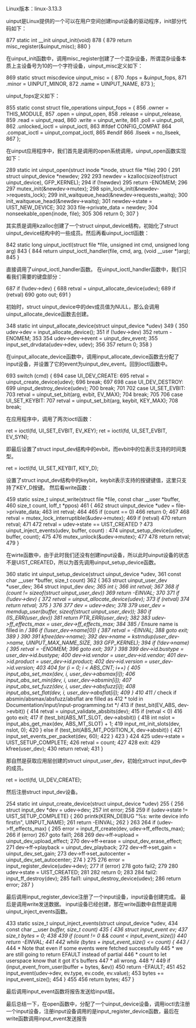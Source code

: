 Linux版本：linux-3.13.3


uinput是Linux提供的一个可以在用户空间创建input设备的驱动程序，init部分代码如下：

877 static int __init uinput_init(void)
878 {
879         return misc_register(&uinput_misc);
880 }

在uinput_init函数中，调用misc_register创建了一个混杂设备，所谓混杂设备本质上主设备号为10的一个字符设备，uinput_misc定义如下：

869 static struct miscdevice uinput_misc = {
870         .fops           = &uinput_fops,
871         .minor          = UINPUT_MINOR,
872         .name           = UINPUT_NAME,
873 };

uinput_fops定义如下：

855 static const struct file_operations uinput_fops = {
856         .owner          = THIS_MODULE,
857         .open           = uinput_open,
858         .release        = uinput_release,
859         .read           = uinput_read,
860         .write          = uinput_write,
861         .poll           = uinput_poll,
862         .unlocked_ioctl = uinput_ioctl,
863 #ifdef CONFIG_COMPAT
864         .compat_ioctl   = uinput_compat_ioctl,
865 #endif
866         .llseek         = no_llseek,
867 };

在uinput应用程序中，我们首先是调用的open系统调用，uinput_open函数实现如下：

289 static int uinput_open(struct inode *inode, struct file *file)
290 {
291         struct uinput_device *newdev;
292 
293         newdev = kzalloc(sizeof(struct uinput_device), GFP_KERNEL);
294         if (!newdev)
295                 return -ENOMEM;
296 
297         mutex_init(&newdev->mutex);
298         spin_lock_init(&newdev->requests_lock);
299         init_waitqueue_head(&newdev->requests_waitq);
300         init_waitqueue_head(&newdev->waitq);
301         newdev->state = UIST_NEW_DEVICE;
302 
303         file->private_data = newdev;
304         nonseekable_open(inode, file);
305 
306         return 0;
307 }

其实质是调用kzalloc创建了一个struct uinput_device结构，初始化了struct uinput_device结构中的一些成员。然后再看uinput_ioctl函数：

842 static long uinput_ioctl(struct file *file, unsigned int cmd, unsigned long arg)
843 {
844         return uinput_ioctl_handler(file, cmd, arg, (void __user *)arg);
845 }

直接调用了uinput_ioctl_handler函数。
在uinput_ioctl_handler函数中，我们只看我们需要的键盘部分：

687         if (!udev->dev) {
688                 retval = uinput_allocate_device(udev);
689                 if (retval)
690                         goto out;
691         }

初始时，struct uinput_device中的dev成员值为NULL，那么会调用uinput_allocate_device函数去创建。

348 static int uinput_allocate_device(struct uinput_device *udev)
349 {
350         udev->dev = input_allocate_device();
351         if (!udev->dev)
352                 return -ENOMEM;
353 
354         udev->dev->event = uinput_dev_event;
355         input_set_drvdata(udev->dev, udev);
356 
357         return 0;
358 }

在uinput_allocate_device函数中，调用input_allocate_device函数去分配了input设备，并设置了它的event为uinput_dev_event。回到ioctl函数中。

693         switch (cmd) {
694                 case UI_DEV_CREATE:
695                         retval = uinput_create_device(udev);
696                         break;
697 
698                 case UI_DEV_DESTROY:
699                         uinput_destroy_device(udev);
700                         break;
701 
702                 case UI_SET_EVBIT:
703                         retval = uinput_set_bit(arg, evbit, EV_MAX);
704                         break;
705 
706                 case UI_SET_KEYBIT:
707                         retval = uinput_set_bit(arg, keybit, KEY_MAX);
708                         break;

在应用程序中，调用了两次ioctl函数：

ret = ioctl(fd, UI_SET_EVBIT, EV_KEY);
ret = ioctl(fd, UI_SET_EVBIT, EV_SYN);

即最后设置了struct input_dev结构中的evbit，而evbit中的位表示支持的时间类型。

ret = ioctl(fd, UI_SET_KEYBIT, KEY_D);

设置了struct input_dev结构中的keybit，keybit表示支持的按键键值，这里只支持了KEY_D按键。
然后看write函数：

459 static ssize_t uinput_write(struct file *file, const char __user *buffer,
460                             size_t count, loff_t *ppos)
461 {
462         struct uinput_device *udev = file->private_data;
463         int retval;
464 
465         if (count == 0)
466                 return 0;
467 
468         retval = mutex_lock_interruptible(&udev->mutex);
469         if (retval)
470                 return retval;
471 
472         retval = udev->state == UIST_CREATED ?
473                         uinput_inject_events(udev, buffer, count) :
474                         uinput_setup_device(udev, buffer, count);
475 
476         mutex_unlock(&udev->mutex);
477 
478         return retval;
479 }

在wirte函数中，由于此时我们还没有创建input设备，所以此时uinput设备的状态不是UIST_CREATED，所以为首先调用uinput_setup_device函数。

360 static int uinput_setup_device(struct uinput_device *udev,
361                                const char __user *buffer, size_t count)
362 {
363         struct uinput_user_dev  *user_dev;
364         struct input_dev        *dev;
365         int                     i;
366         int                     retval;
367 
368         if (count != sizeof(struct uinput_user_dev))
369                 return -EINVAL;
370 
371         if (!udev->dev) {
372                 retval = uinput_allocate_device(udev);
373                 if (retval)
374                         return retval;
375         }
376 
377         dev = udev->dev;
378 
379         user_dev = memdup_user(buffer, sizeof(struct uinput_user_dev));
380         if (IS_ERR(user_dev))
381                 return PTR_ERR(user_dev);
382 
383         udev->ff_effects_max = user_dev->ff_effects_max;
384 
385         /* Ensure name is filled in */
386         if (!user_dev->name[0]) {
387                 retval = -EINVAL;
388                 goto exit;
389         }
390 
391         kfree(dev->name);
392         dev->name = kstrndup(user_dev->name, UINPUT_MAX_NAME_SIZE,
393                              GFP_KERNEL);
394         if (!dev->name) {
395                 retval = -ENOMEM;
396                 goto exit;
397         }
398 
399         dev->id.bustype = user_dev->id.bustype;
400         dev->id.vendor  = user_dev->id.vendor;
401         dev->id.product = user_dev->id.product;
402         dev->id.version = user_dev->id.version;
403 
404         for (i = 0; i < ABS_CNT; i++) {
405                 input_abs_set_max(dev, i, user_dev->absmax[i]);
406                 input_abs_set_min(dev, i, user_dev->absmin[i]);
407                 input_abs_set_fuzz(dev, i, user_dev->absfuzz[i]);
408                 input_abs_set_flat(dev, i, user_dev->absflat[i]);
409         }
410 
411         /* check if absmin/absmax/absfuzz/absflat are filled as
412          * told in Documentation/input/input-programming.txt */
413         if (test_bit(EV_ABS, dev->evbit)) {
414                 retval = uinput_validate_absbits(dev);
415                 if (retval < 0)
416                         goto exit;
417                 if (test_bit(ABS_MT_SLOT, dev->absbit)) {
418                         int nslot = input_abs_get_max(dev, ABS_MT_SLOT) + 1;
419                         input_mt_init_slots(dev, nslot, 0);
420                 } else if (test_bit(ABS_MT_POSITION_X, dev->absbit)) {
421                         input_set_events_per_packet(dev, 60);
422                 }
423         }
424 
425         udev->state = UIST_SETUP_COMPLETE;
426         retval = count;
427 
428  exit:
429         kfree(user_dev);
430         return retval;
431 }

那自然是获取应用层创建的struct uinput_user_dev，初始化struct input_dev中的成员。

ret = ioctl(fd, UI_DEV_CREATE);

然后注册struct input_dev设备。

254 static int uinput_create_device(struct uinput_device *udev)
255 {
256         struct input_dev *dev = udev->dev;
257         int error;
258 
259         if (udev->state != UIST_SETUP_COMPLETE) {
260                 printk(KERN_DEBUG "%s: write device info first\n", UINPUT_NAME);
261                 return -EINVAL;
262         }
263 
264         if (udev->ff_effects_max) {
265                 error = input_ff_create(dev, udev->ff_effects_max);
266                 if (error)
267                         goto fail1;
268 
269                 dev->ff->upload = uinput_dev_upload_effect;
270                 dev->ff->erase = uinput_dev_erase_effect;
271                 dev->ff->playback = uinput_dev_playback;
272                 dev->ff->set_gain = uinput_dev_set_gain;
273                 dev->ff->set_autocenter = uinput_dev_set_autocenter;
274         }
275 
276         error = input_register_device(udev->dev);
277         if (error)
278                 goto fail2;
279 
280         udev->state = UIST_CREATED;
281 
282         return 0;
283 
284  fail2: input_ff_destroy(dev);
285  fail1: uinput_destroy_device(udev);
286         return error;
287 }

最后调用input_register_device注册了一个input设备，input设备创建完成。
最后是调用write发送数据。
input设备已经创建，那在write函数中自然是调用uinput_inject_events函数。

433 static ssize_t uinput_inject_events(struct uinput_device *udev,
434                                     const char __user *buffer, size_t count)
435 {
436         struct input_event ev;
437         size_t bytes = 0;
438 
439         if (count != 0 && count < input_event_size())
440                 return -EINVAL;
441 
442         while (bytes + input_event_size() <= count) {
443                 /*
444                  * Note that even if some events were fetched successfully
445                  * we are still going to return EFAULT instead of partial
446                  * count to let userspace know that it got it's buffers
447                  * all wrong.
448                  */
449                 if (input_event_from_user(buffer + bytes, &ev))
450                         return -EFAULT;
451 
452                 input_event(udev->dev, ev.type, ev.code, ev.value);
453                 bytes += input_event_size();
454         }
455 
456         return bytes;
457 }

最后调用input_event函数将报告发送给input层。

最后总结一下，在open函数中，分配了一个uinput_device设备，调用ioctl去注册一个input设备，注册input设备调用的是input_register_device函数，最后在write函数调用input_event发送报告

